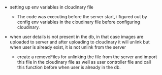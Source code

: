 - setting up env variables in cloudinary file
    - The code was executing before the server start, i figured out by config env variables in the cloudinary file before configuring cloudinary.

- when user details is not present in the db, in that case images are uploaded to server and after uploading to cloudinary it will unlink but when user is already exist, it is not unlink from the server
    - create a removeFiles for unlinking the file from the server and import this file in the cloudinary file as well as user controller file and call this function before when user is already in the db.

 